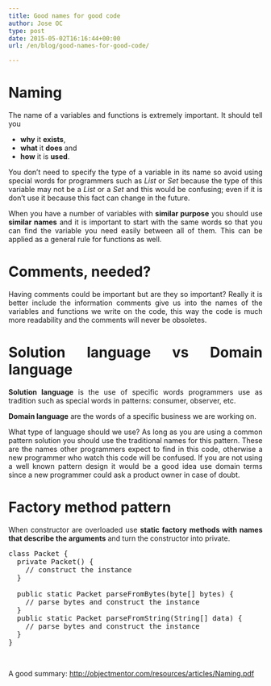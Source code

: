 ```yaml
---
title: Good names for good code
author: Jose OC
type: post
date: 2015-05-02T16:16:44+00:00
url: /en/blog/good-names-for-good-code/

---
```

<h1 style="text-align: justify">
  Naming
</h1>

<p style="text-align: justify">
  The name of a variables and functions is extremely important. It should tell you
</p>

<ul style="text-align: justify">
  <li>
    <strong>why</strong> it <strong>exists</strong>,
  </li>
  <li>
    <strong>what</strong> it <strong>does</strong> and
  </li>
  <li>
    <strong>how</strong> it is <strong>used</strong>.
  </li>
</ul>

<p style="text-align: justify">
  You don&#8217;t need to specify the type of a variable in its name so avoid using special words for programmers such as <em>List</em> or <em>Set</em> because the type of this variable may not be a <em>List</em> or a <em>Set</em> and this would be confusing; even if it is don&#8217;t use it because this fact can change in the future.
</p>

<p style="text-align: justify">
  When you have a number of variables with <strong>similar purpose</strong> you should use <strong>similar names</strong> and it is important to start with the same words so that you can find the variable you need easily between all of them. This can be applied as a general rule for functions as well.
</p>

<h1 style="text-align: justify">
  Comments, needed?
</h1>

<p style="text-align: justify">
  Having comments could be important but are they so important? Really it is better include the information comments give us into the names of the variables and functions we write on the code, this way the code is much more readability and the comments will never be obsoletes.
</p>

<h1 style="text-align: justify">
  Solution language vs Domain language
</h1>

<p style="text-align: justify">
  <strong>Solution language</strong> is the use of specific words programmers use as tradition such as special words in patterns: consumer, observer, etc.
</p>

<p style="text-align: justify">
  <strong>Domain language</strong> are the words of a specific business we are working on.
</p>

<p style="text-align: justify">
  What type of language should we use? As long as you are using a common pattern solution you should use the traditional names for this pattern. These are the names other programmers expect to find in this code, otherwise a new programmer who watch this code will be confused. If you are not using a well known pattern design it would be a good idea use domain terms since a new programmer could ask a product owner in case of doubt.
</p>

<h1 style="text-align: justify">
  Factory method pattern
</h1>

<p style="text-align: justify">
  When constructor are overloaded use <strong>static factory methods with names that describe the arguments</strong> and turn the constructor into private.
</p>

<pre class="lang:java decode:true " title="Factory method">class Packet {
  private Packet() {
    // construct the instance
  }

  public static Packet parseFromBytes(byte[] bytes) {
    // parse bytes and construct the instance
  }
  public static Packet parseFromString(String[] data) {
    // parse bytes and construct the instance
  }
}</pre>

&nbsp;

A good summary: <http://objectmentor.com/resources/articles/Naming.pdf>